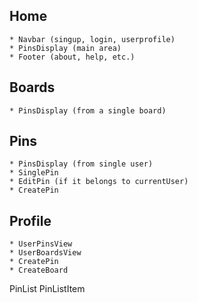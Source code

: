 ## Home

    * Navbar (singup, login, userprofile)
    * PinsDisplay (main area)
    * Footer (about, help, etc.)

## Boards

    * PinsDisplay (from a single board)

## Pins

    * PinsDisplay (from single user)
    * SinglePin
    * EditPin (if it belongs to currentUser)
    * CreatePin

## Profile

    * UserPinsView
    * UserBoardsView
    * CreatePin
    * CreateBoard

PinList
PinListItem
